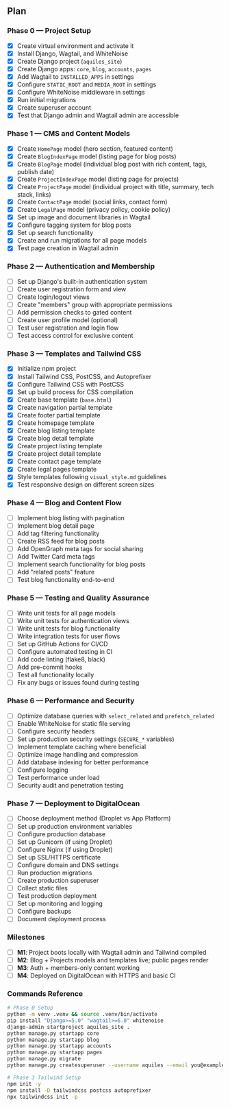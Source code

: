 ## Plan

### Phase 0 — Project Setup
- [x] Create virtual environment and activate it
- [x] Install Django, Wagtail, and WhiteNoise
- [x] Create Django project (`aquiles_site`)
- [x] Create Django apps: `core`, `blog`, `accounts`, `pages`
- [x] Add Wagtail to `INSTALLED_APPS` in settings
- [x] Configure `STATIC_ROOT` and `MEDIA_ROOT` in settings
- [x] Configure WhiteNoise middleware in settings
- [x] Run initial migrations
- [x] Create superuser account
- [x] Test that Django admin and Wagtail admin are accessible

### Phase 1 — CMS and Content Models
- [x] Create `HomePage` model (hero section, featured content)
- [x] Create `BlogIndexPage` model (listing page for blog posts)
- [x] Create `BlogPage` model (individual blog post with rich content, tags, publish date)
- [x] Create `ProjectIndexPage` model (listing page for projects)
- [x] Create `ProjectPage` model (individual project with title, summary, tech stack, links)
- [x] Create `ContactPage` model (social links, contact form)
- [x] Create `LegalPage` model (privacy policy, cookie policy)
- [x] Set up image and document libraries in Wagtail
- [x] Configure tagging system for blog posts
- [x] Set up search functionality
- [x] Create and run migrations for all page models
- [x] Test page creation in Wagtail admin

### Phase 2 — Authentication and Membership
- [ ] Set up Django's built-in authentication system
- [ ] Create user registration form and view
- [ ] Create login/logout views
- [ ] Create "members" group with appropriate permissions
- [ ] Add permission checks to gated content
- [ ] Create user profile model (optional)
- [ ] Test user registration and login flow
- [ ] Test access control for exclusive content

### Phase 3 — Templates and Tailwind CSS
- [x] Initialize npm project
- [x] Install Tailwind CSS, PostCSS, and Autoprefixer
- [x] Configure Tailwind CSS with PostCSS
- [x] Set up build process for CSS compilation
- [x] Create base template (`base.html`)
- [x] Create navigation partial template
- [x] Create footer partial template
- [x] Create homepage template
- [x] Create blog listing template
- [x] Create blog detail template
- [x] Create project listing template
- [x] Create project detail template
- [x] Create contact page template
- [x] Create legal pages template
- [x] Style templates following `visual_style.md` guidelines
- [x] Test responsive design on different screen sizes

### Phase 4 — Blog and Content Flow
- [ ] Implement blog listing with pagination
- [ ] Implement blog detail page
- [ ] Add tag filtering functionality
- [ ] Create RSS feed for blog posts
- [ ] Add OpenGraph meta tags for social sharing
- [ ] Add Twitter Card meta tags
- [ ] Implement search functionality for blog posts
- [ ] Add "related posts" feature
- [ ] Test blog functionality end-to-end

### Phase 5 — Testing and Quality Assurance
- [ ] Write unit tests for all page models
- [ ] Write unit tests for authentication views
- [ ] Write unit tests for blog functionality
- [ ] Write integration tests for user flows
- [ ] Set up GitHub Actions for CI/CD
- [ ] Configure automated testing in CI
- [ ] Add code linting (flake8, black)
- [ ] Add pre-commit hooks
- [ ] Test all functionality locally
- [ ] Fix any bugs or issues found during testing

### Phase 6 — Performance and Security
- [ ] Optimize database queries with `select_related` and `prefetch_related`
- [ ] Enable WhiteNoise for static file serving
- [ ] Configure security headers
- [ ] Set up production security settings (`SECURE_*` variables)
- [ ] Implement template caching where beneficial
- [ ] Optimize image handling and compression
- [ ] Add database indexing for better performance
- [ ] Configure logging
- [ ] Test performance under load
- [ ] Security audit and penetration testing

### Phase 7 — Deployment to DigitalOcean
- [ ] Choose deployment method (Droplet vs App Platform)
- [ ] Set up production environment variables
- [ ] Configure production database
- [ ] Set up Gunicorn (if using Droplet)
- [ ] Configure Nginx (if using Droplet)
- [ ] Set up SSL/HTTPS certificate
- [ ] Configure domain and DNS settings
- [ ] Run production migrations
- [ ] Create production superuser
- [ ] Collect static files
- [ ] Test production deployment
- [ ] Set up monitoring and logging
- [ ] Configure backups
- [ ] Document deployment process

### Milestones
- [ ] **M1**: Project boots locally with Wagtail admin and Tailwind compiled
- [ ] **M2**: Blog + Projects models and templates live; public pages render
- [ ] **M3**: Auth + members-only content working
- [ ] **M4**: Deployed on DigitalOcean with HTTPS and basic CI

### Commands Reference
```bash
# Phase 0 Setup
python -m venv .venv && source .venv/bin/activate
pip install "Django>=5.0" "wagtail>=6.0" whitenoise
django-admin startproject aquiles_site .
python manage.py startapp core
python manage.py startapp blog
python manage.py startapp accounts
python manage.py startapp pages
python manage.py migrate
python manage.py createsuperuser --username aquiles --email you@example.com

# Phase 3 Tailwind Setup
npm init -y
npm install -D tailwindcss postcss autoprefixer
npx tailwindcss init -p
```